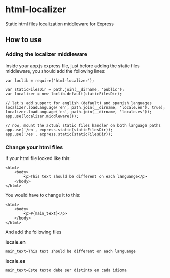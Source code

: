 # html-localizer
Static html files localization middleware for Express

## How to use

### Adding the localizer middleware
Inside your app.js express file, just before adding the static files middleware, you should add the following lines:

```
var loclib = require('html-localizer');

var staticFilesDir = path.join(__dirname, 'public');
var localizer = new loclib.default(staticFilesDir);

// let's add support for english (default) and spanish languages
localizer.loadLanguage('en', path.join(__dirname, 'locale.en'), true);
localizer.loadLanguage('es', path.join(__dirname, 'locale.es'));
app.use(localizer.middleware());

// now, mount the actual static files handler on both language paths
app.use('/en', express.static(staticFilesDir));
app.use('/es', express.static(staticFilesDir));

```

### Change your html files

If your html file looked like this:

```
<html>
    <body>
        <p>This text should be different on each languange</p>
    </body>
</html>
```

You would have to change it to this:
```
<html>
    <body>
        <p>#{main_text}</p>
    </body>
</html>
```

And add the following files

**locale.en**
```
main_text=This text should be different on each languange
```

**locale.es**
```
main_text=Este texto debe ser distinto en cada idioma
```
